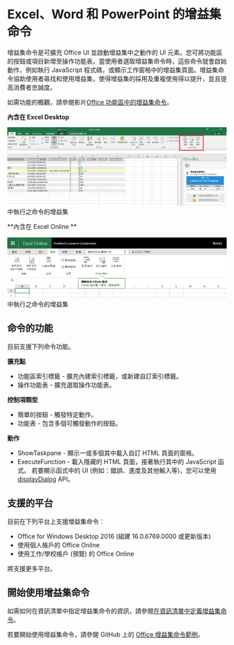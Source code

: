 
# Excel、Word 和 PowerPoint 的增益集命令

增益集命令是可擴充 Office UI 並啟動增益集中之動作的 UI 元素。您可將功能區的按鈕或項目新增至操作功能表。當使用者選取增益集命令時，這些命令就會啟始動作，例如執行 JavaScript 程式碼，或顯示工作窗格中的增益集頁面。增益集命令協助使用者尋找和使用增益集，使得增益集的採用及重複使用得以提升，並且提高消費者忠誠度。

如需功能的概觀，請參閱影片[Office 功能區中的增益集命令](https://channel9.msdn.com/events/Build/2016/P551)。


**內含在 Excel Desktop** 

![增益集命令](../../images/addincommands1.png)中執行之命令的增益集

**內含在 Excel Online ** 

![增益集命令](../../images/addincommands2.png)中執行之命令的增益集

## 命令的功能
目前支援下列命令功能。

**擴充點**

- 功能區索引標籤 - 擴充內建索引標籤，或新建自訂索引標籤。
- 操作功能表 - 擴充選取操作功能表。 

**控制項類型**

- 簡單的按鈕 - 觸發特定動作。
- 功能表 - 包含多個可觸發動作的按鈕。

**動作**

- ShowTaskpane - 顯示一或多個其中載入自訂 HTML 頁面的窗格。
- ExecuteFunction - 載入隱藏的 HTML 頁面，接著執行其中的 JavaScript 函式。 若要顯示函式中的 UI (例如：錯誤、進度及其他輸入等)，您可以使用 [displayDialog](http://dev.office.com/reference/add-ins/shared/officeui) API。  

## 支援的平台
目前在下列平台上支援增益集命令︰

- Office for Windows Desktop 2016 (組建 16.0.6769.0000 或更新版本)
- 使用個人帳戶的 Office Online
- 使用工作/學校帳戶 (預覽) 的 Office Online

將支援更多平台。

## 開始使用增益集命令

如需如何在資訊清單中指定增益集命令的資訊，請參閱[在資訊清單中定義增益集命令](http://dev.office.com/docs/add-ins/outlook/manifests/define-add-in-commands)。

若要開始使用增益集命令，請參閱 GitHub 上的 [Office 增益集命令範例](https://github.com/OfficeDev/Office-Add-in-Commands-Samples/)。





